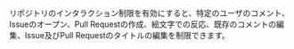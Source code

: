 リポジトリのインタラクション制限を有効にすると、特定のユーザのコメント、Issueのオープン、Pull Requestの作成、絵文字での反応、既存のコメントの編集、Issue及びPull Requestのタイトルの編集を制限できます。
